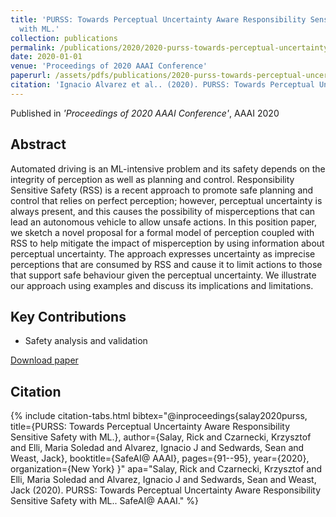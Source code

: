 ```yaml
---
title: 'PURSS: Towards Perceptual Uncertainty Aware Responsibility Sensitive Safety
  with ML.'
collection: publications
permalink: /publications/2020/2020-purss-towards-perceptual-uncertainty-aware-respons
date: 2020-01-01
venue: 'Proceedings of 2020 AAAI Conference'
paperurl: /assets/pdfs/publications/2020-purss-towards-perceptual-uncertainty-aware-respons.pdf
citation: 'Ignacio Alvarez et al.. (2020). PURSS: Towards Perceptual Uncertainty Aware Responsibility Sensitive Safety with ML.. Proceedings of 2020 AAAI Conference.'
---
```


Published in *'Proceedings of 2020 AAAI Conference'*, AAAI 2020

## Abstract

Automated driving is an ML-intensive problem and its safety depends on the integrity of perception as well as planning and control. Responsibility Sensitive Safety (RSS) is a recent approach to promote safe planning and control that relies on perfect perception; however, perceptual uncertainty is always present, and this causes the possibility of misperceptions that can lead an autonomous vehicle to allow unsafe actions. In this position paper, we sketch a novel proposal for a formal model of perception coupled with RSS to help mitigate the impact of misperception by using information about perceptual uncertainty. The approach expresses uncertainty as imprecise perceptions that are consumed by RSS and cause it to limit actions to those that support safe behaviour given the perceptual uncertainty. We illustrate our approach using examples and discuss its implications and limitations.

## Key Contributions

* Safety analysis and validation

[Download paper](/assets/pdfs/publications/2020-purss-towards-perceptual-uncertainty-aware-respons.pdf)

## Citation

{% include citation-tabs.html 
  bibtex="@inproceedings{salay2020purss,
  title={PURSS: Towards Perceptual Uncertainty Aware Responsibility Sensitive Safety with ML.},
  author={Salay, Rick and Czarnecki, Krzysztof and Elli, Maria Soledad and Alvarez, Ignacio J and Sedwards, Sean and Weast, Jack},
  booktitle={SafeAI@ AAAI},
  pages={91--95},
  year={2020},
  organization={New York}
}" 
  apa="Salay, Rick and Czarnecki, Krzysztof and Elli, Maria Soledad and Alvarez, Ignacio J and Sedwards, Sean and Weast, Jack (2020). PURSS: Towards Perceptual Uncertainty Aware Responsibility Sensitive Safety
  with ML.. SafeAI@ AAAI." %}